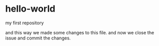 hello-world
===========

my first repository


and this way we made some changes to this file. and now we close the issue and commit the changes.
